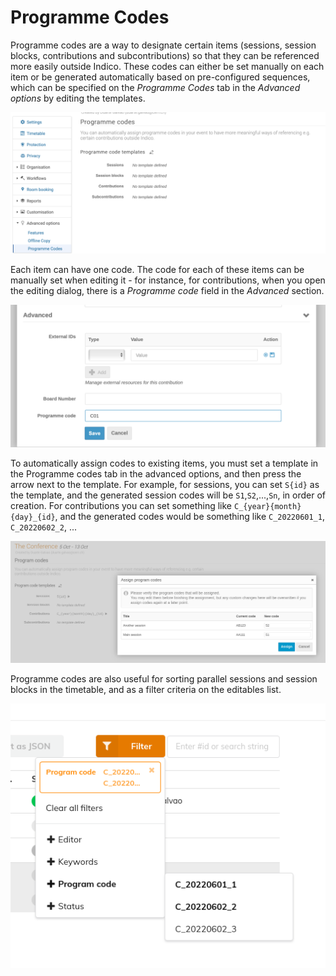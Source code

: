 # Programme Codes

Programme codes are a way to designate certain items (sessions, session blocks, contributions and subcontributions) so that they can be referenced more easily outside Indico.
These codes can either be set manually on each item or be generated automatically based on pre-configured sequences, which can be specified on the _Programme Codes_ tab in the _Advanced options_ by editing the templates.

![](../assets/conference_program_codes.png)

Each item can have one code.
The code for each of these items can be manually set when editing it - for instance, for contributions, when you open the editing dialog, there is a _Programme code_ field in the _Advanced_ section.

![](../assets/conference_program_codes_manual.png)

To automatically assign codes to existing items, you must set a template in the Programme codes tab in the advanced options, and then press the arrow next to the template.
For example, for sessions, you can set `S{id}` as the template, and the generated session codes will be `S1`,`S2`,...,`Sn`, in order of creation. For contributions you can set something like `C_{year}{month}{day}_{id}`, and the generated codes would be something like `C_20220601_1`, `C_20220602_2`, ...

![](../assets/conference_program_codes_assign.png)

Programme codes are also useful for sorting parallel sessions and session blocks in the timetable, and as a filter criteria on the editables list.

![](../assets/conference_program_codes_filter.png)
